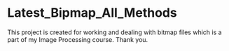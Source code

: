 # Latest_Bipmap_All_Methods
This project is created for working and dealing with bitmap files which is a part of my Image Processing course. Thank you.
